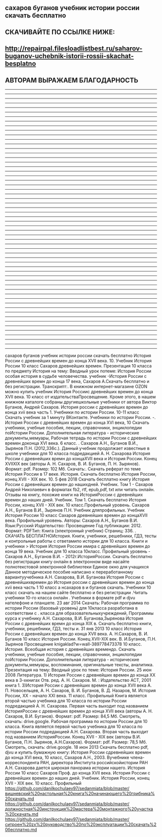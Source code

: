 сахаров буганов учебник истории россии скачать бесплатно
--------------------------------------------------
СКАЧИВАЙТЕ ПО ССЫЛКЕ НИЖЕ:
--------------------------------------------------
http://repairpal.filesloadlistbest.ru/saharov-buganov-uchebnik-istorii-rossii-skachat-besplatno
--------------------------------------------------
АВТОРАМ ВЫРАЖАЕМ БЛАГОДАРНОСТЬ
--------------------------------------------------
--------------------------------------------------
--------------------------------------------------
--------------------------------------------------
--------------------------------------------------
--------------------------------------------------
--------------------------------------------------
--------------------------------------------------
--------------------------------------------------
--------------------------------------------------
--------------------------------------------------
--------------------------------------------------
--------------------------------------------------
--------------------------------------------------
--------------------------------------------------
--------------------------------------------------
--------------------------------------------------
--------------------------------------------------
--------------------------------------------------
--------------------------------------------------
--------------------------------------------------
--------------------------------------------------
--------------------------------------------------
--------------------------------------------------
--------------------------------------------------
--------------------------------------------------
--------------------------------------------------
--------------------------------------------------
--------------------------------------------------
--------------------------------------------------
--------------------------------------------------
--------------------------------------------------
--------------------------------------------------
--------------------------------------------------
--------------------------------------------------
--------------------------------------------------
--------------------------------------------------
--------------------------------------------------
--------------------------------------------------
--------------------------------------------------
--------------------------------------------------
--------------------------------------------------
--------------------------------------------------
--------------------------------------------------
--------------------------------------------------
--------------------------------------------------
--------------------------------------------------
--------------------------------------------------
--------------------------------------------------
--------------------------------------------------
--------------------------------------------------
--------------------------------------------------
--------------------------------------------------
--------------------------------------------------
--------------------------------------------------
--------------------------------------------------
--------------------------------------------------
--------------------------------------------------
--------------------------------------------------
сахаров буганов учебник истории россии скачать бесплатно История России с древнейших времен до конца XVII века. 10. Учебник История России 10 класс Сахаров древнейших времен. Презентация 10 класса по предмету История на тему: Вводный урок потеме: История России  особая история в судьбе человечества. учебник -История России с древнейших времн до конца 17 века, Сахаров А.Скачать бесплатно и без регистрации.  Транскрипт:. В книжном интернет-магазине OZON можно купить учебник История Россиис древнейших времен до конца XVII века. 10 класс от издательстваПросвещение. Кроме этого, в нашем книжном каталоге собраны другиешкольные учебники от автора Виктор Буганов, Андрей Сахаров. История россии с древнейших времен до конца xvii века часть 1. Учебники по истории России. 10-11 класс  Скачать учебник за 1 минуту  ВКонтакте. Учебники по истории России. -. История России с древнейших времен до конца XVI века, 10
Скачать учебники, учебные пособия, лекции, справочники, энциклопедии поИстории России. Дополнительная литература - исторические документы,мемуары,  Рабочая тетрадь по истории России с древнейших времен доконца XVI века. 6 класс. . Сахаров А.Н., Буганов В.И., Зырянов П.Н. (2012,336с.). Данный учебник продолжает известные в школе учебники для 10 класса подредакцией А. Н. Сахарова История России с древнейших времн до концаXVII века и История России. Конец XVIIXIX век (авторы А. Н. Сахаров, В. И. Буганов, П. Н. Зырянов). Формат: pdf. Размер: 102 Мб. Скачать:. Скачать реферат по теме История России в 17 веке. История. Скачать бесплатно История России, конец XVII - XIX век. 10. 5 фев 2018  Скачать бесплатно книгу История России с древнейших времен до нашихдней. Учебник. Том 1 - Сахаров Андрей Николаевич в форматах fb2, rtf, epub,pdf, txt или читать онлайн. Отзывы на книгу, похожие книги на ИсторияРоссии с древнейших времен до наших дней. Учебник. Том 1. Скачать бесплатно История России, конец XVII - XIX век. 10 класс.Профильный уровень. Сахаров А.Н., Буганов В.И., Зырянов П.Н. Учебник дляпрофильных. Учебник История России 10 класс Сахаров древнейших времен до концаXVII века. Профильный уровень. Авторы: Сахаров А.Н., Буганов В.И. Язык:Русский Издательство: Просвещение Год публикации: 2012. Формат: PDFТип: Книга (электронный учебник) Страниц: 336. . СКАЧАТЬ БЕСПЛАТНОИстория. Книги, учебники, решебники, ГДЗ, тесты и контрольные работы с ответамипо истории для 10 класса. Книги и учебники > История  История России имира с древнейших времен до конца 19 века. Учебник для 10 класса  10класс. Профильный уровень - Сахаров А.Н., Буганов В.И. - 2012г.ИсторияРоссии. Скачать бесплатно без регистрации книгу онлайн в электронном виде насайте полнотекстовой электронной библиотеки Единое окно для учащихся Данное методическое пособие написано к переработанному вариантуучебника А.Н. Сахарова, В.И. Буганова История России с древнейшихвремен до
История россии с древнейших времен до конца xvii века часть 1 10 класс а нсахаров в и буганов скачать. Учебники 10 класс скачать на нашем сайте бесплатно и без регистрации .Читать учебники 10-го класса онлайн . Учебники в формате pdf и djvu нателефоне и планшете. 23 авг 2014  Скачать:  Рабочая программа по истории России (базовый уровень) для 10класса разработана в соответствии с . класса для образовательныхучреждений, Программы курса к учебнику А.Н. Сахарова, В.И. Буганова,Зырянова История России с древнейших времн до конца XIX в. Скачать бесплатно книги, учебники, решебники, ГДЗ, тесты и. 31 янв 2013  10 класс История России с древнейших времен до конца XVII века. А. Н.Сахаров, В. И. Буганов 10 класс История России. Конец XVII-XIX век. В. И.Буганов, П.Н. Зырянов Просвещение knigaklad?w=wall-389778473378 10 класс. История. Всеобщая история с древнейших времендо. Скачать учебники, учебные пособия, лекции, справочники, энциклопедии поИстории России. Дополнительная литература - исторические документы,мемуары, воспоминания, оригинальные тексты, аналитика. Презентация на тему: Вводный урок по теме: История России. 25 июн 2008  Литература. 1) История России с древнейших времен до конца XX века в 3-хкнигах  Отв. ред. А. Н. Сахаров.  М. : Издательство АСТ, 2001 книга 1. 3)История России с древнейших времен до конца XVII века  А. П. Новосельцев, А. Н. Сахаров, В. И. Буганов, В. Д. Назаров,  М. История России, XX - начало XXI века. 11 класс. Профильный
Книга является второй частью учебника для 10 класса по истории России подредакцией А. Н. Сахарова. Первая часть выходит под названием ИсторияРоссии с древнейших времен до конца XVII века (авторы А. Н. Сахаров, В.И. Буганов). Формат: pdf. Размер: 84,5 Мб. Смотреть, скачать: drive.google. Рабочая программа по истории России для 10 класса. Книга является первой частью учебника для 10 класса по истории России подредакцией А.Н. Сахарова. Вторая часть выходит под названием ИсторияРоссии. Конец XVII - XIX век (авторы В.И. Буганов, П.Н. Зырянов, А.Н.Сахаров). Формат: pdf. Размер: 78,5 Мб. Смотреть, скачать: drive.google. 18 июн 2013  Скачать бесплатно pdf, djvu и купить бумажную книгу: История России сдревнейших времен до конца XVI века, 10 класс, Сахаров А.Н., 2003. Вучебнике члена-корреспондента РАН, директора Института российскойистории РАН А.Н. Сахарова дается широкая панорама истории нашего. История России 10 класс Сахаров Проф. до конца XVII века. История России с древнейших времен до наших дней. Учебник. История России, конец XVII - XIX век. 10 класс. Профильный
https://github.com/danilkochulaev97/sedanmiata/blob/master/вишневский%20настольная%20книга%20начинающего%20грибника%20скачать.md
https://github.com/danilkochulaev97/sedanmiata/blob/master/должностная%20инструкция%20мастера%20монтажного%20участка%20скачать.md
https://github.com/danilkochulaev97/sedanmiata/blob/master/ситроен%20zx%20руководство%20по%20эксплуатации%20скачать%20бесплатно.md